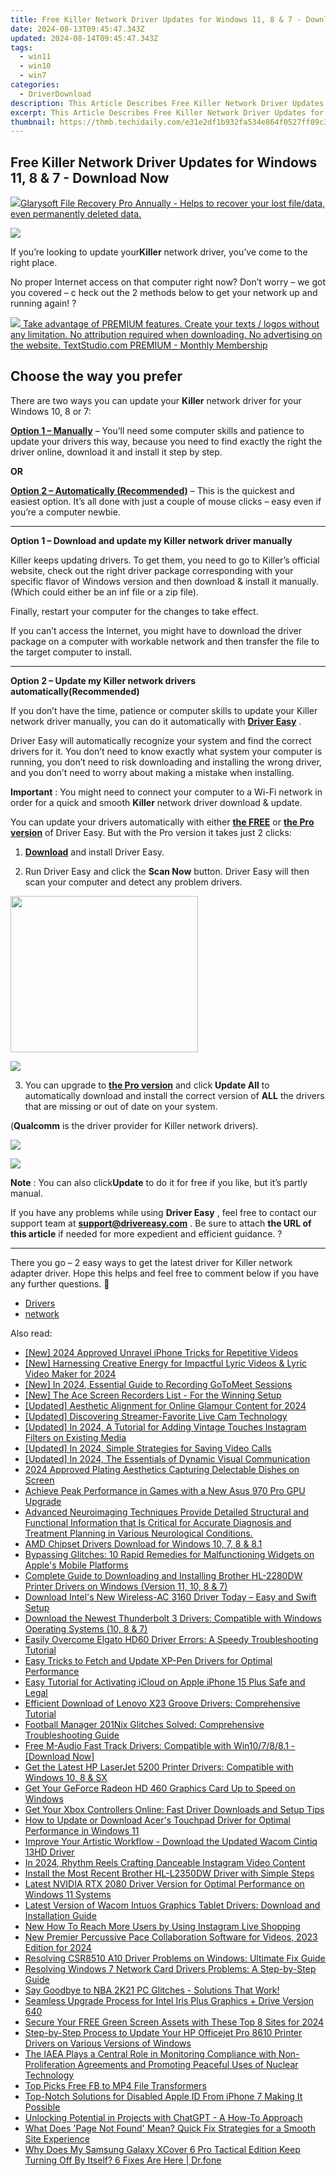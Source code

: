 ```yaml
---
title: Free Killer Network Driver Updates for Windows 11, 8 & 7 - Download Now
date: 2024-08-13T09:45:47.343Z
updated: 2024-08-14T09:45:47.343Z
tags:
  - win11
  - win10
  - win7
categories:
  - DriverDownload
description: This Article Describes Free Killer Network Driver Updates for Windows 11, 8 & 7 - Download Now
excerpt: This Article Describes Free Killer Network Driver Updates for Windows 11, 8 & 7 - Download Now
thumbnail: https://thmb.techidaily.com/e31e2df1b932fa534e864f0527ff09c3f70b9b1af5b4d099ffd7c19407e1d66e.png
---
```


## Free Killer Network Driver Updates for Windows 11, 8 & 7 - Download Now

<!-- affiliate ads begin -->
<a href="https://order.glarysoft.com/order/checkout.php?PRODS=35504869&QTY=1&AFFILIATE=108875&CART=1"><img src="https://secure.avangate.com/images/merchant/6734fa703f6633ab896eecbdfad8953a/products/1_FR-200-1.png" border="0">Glarysoft File Recovery Pro Annually -  Helps to recover your lost file/data, even permanently deleted data. 
</a>
<!-- affiliate ads end -->
![](https://images.drivereasy.com/wp-content/uploads/2018/10/img_5bb5e43b23e8b.jpg)

 If you’re looking to update your**Killer** network driver,  you’ve come to the right place.

 No proper Internet access on that computer right now? Don’t worry – we got you covered – c heck out the 2 methods below to get your network up and running again! ?

<!-- affiliate ads begin -->
<a href="https://secure.textstudio.com/order/checkout.php?PRODS=35633281&QTY=1&AFFILIATE=108875&CART=1"> <img src="https://secure.avangate.com/images/merchant/d6eb8222c9718486bdabce8b897380f7/products/2_premium-icon.png" border="0"> Take advantage of PREMIUM features. 
Create your texts / logos without any limitation. 
No attribution required when downloading. 
No advertising on the website. 
 TextStudio.com  PREMIUM - Monthly Membership</a>
<!-- affiliate ads end -->
## Choose the way you prefer

 There are two ways you can update your **Killer** network driver for your Windows 10, 8 or 7:

[**Option 1 – Manually**](https://tools.techidaily.com/drivereasy/download/) – You’ll need some computer skills and patience to update your drivers this way, because you need to find exactly the right the driver online, download it and install it step by step.

**OR**

[**Option 2 – Automatically (Recommended)**](https://www.drivereasy.com/knowledge/killer-network-driver-free-download-update-in-windows-10-8-7/#O2) – This is the quickest and easiest option. It’s all done with just a couple of mouse clicks – easy even if you’re a computer newbie.

---

 **Option 1 – Download and update my Killer network driver manually**

 Killer keeps updating drivers. To get them, you need to go to Killer’s official  website, check out the right driver package corresponding with your specific flavor of Windows version and then download & install it manually. (Which could either be an inf file or a zip file).

Finally, restart your computer for the changes to take effect.

 If you can’t access the Internet, you might have to download the driver package on a computer with workable network and then transfer the file to the target computer to install.

---

 **Option 2 – Update my Killer network drivers automatically(Recommended)**

 If you don’t have the time, patience or computer skills to update your Killer network  driver manually, you can do it automatically with **[Driver Easy](https://tools.techidaily.com/drivereasy/download/)**  .

 Driver Easy will automatically recognize your system and find the correct drivers for it. You don’t need to know exactly what system your computer is running, you don’t need to risk downloading and installing the wrong driver, and you don’t need to worry about making a mistake when installing.

**Important** : You might need to connect your computer to a Wi-Fi network in order for a quick and smooth **Killer** network driver download & update.

 You can update your drivers automatically with either **[the FREE](https://tools.techidaily.com/drivereasy/download/)**  or **[the Pro version](https://tools.techidaily.com/drivereasy/download/)**  of Driver Easy. But with the Pro version it takes just 2 clicks:

 1) **[Download](https://tools.techidaily.com/drivereasy/download/)**  and install Driver Easy.

 2) Run Driver Easy and click the **Scan Now**  button. Driver Easy will then scan your computer and detect any problem drivers.

<!-- affiliate ads begin -->
<a href="https://bluettius.sjv.io/c/5597632/2027209/17108" target="_top" id="2027209"><img src="//a.impactradius-go.com/display-ad/17108-2027209" border="0" alt="" width="300" height="250"/></a><img height="0" width="0" src="https://imp.pxf.io/i/5597632/2027209/17108" style="position:absolute;visibility:hidden;" border="0" />
<!-- affiliate ads end -->
![](https://images.drivereasy.com/wp-content/uploads/2018/07/img_5b5aefd675a7c.jpg)

 3) You can upgrade to **[the Pro version](https://tools.techidaily.com/drivereasy/download/)**  and click **Update All** to automatically download and install the correct version of **ALL**  the drivers that are missing or out of date on your system.

 (**Qualcomm** is the driver provider for Killer network drivers).

<!-- affiliate ads begin -->
<a href="https://secure.2checkout.com/order/checkout.php?PRODS=19080710&QTY=1&AFFILIATE=108875&CART=1"><img src="https://smart-seo-tool.com/images/SmartSEOAuditorBox.png" border="0"></a>
<!-- affiliate ads end -->
![](https://images.drivereasy.com/wp-content/uploads/2018/07/img_5b5af0deb80ba.jpg)

**Note** : You can also click**Update** to do it for free if you like, but it’s partly manual.

 If you have any problems while using **Driver Easy** , feel free to contact our support team at **<support@drivereasy.com>** . Be sure to attach **the URL of this article** if needed for more expedient and efficient guidance. ?

---

 There you go – 2 easy ways to get the latest driver for Killer network adapter driver. Hope this helps and feel free to comment below if you have any further questions. 🙂

* [Drivers](https://tools.techidaily.com/drivereasy/download/)
* [network](https://tools.techidaily.com/drivereasy/download/)

<ins class="adsbygoogle"
     style="display:block"
     data-ad-format="autorelaxed"
     data-ad-client="ca-pub-7571918770474297"
     data-ad-slot="1223367746"></ins>



<ins class="adsbygoogle"
     style="display:block"
     data-ad-client="ca-pub-7571918770474297"
     data-ad-slot="8358498916"
     data-ad-format="auto"
     data-full-width-responsive="true"></ins>

<span class="atpl-alsoreadstyle">Also read:</span>
<div><ul>
<li><a href="https://youtube-sure.techidaily.com/024-approved-unravel-iphone-tricks-for-repetitive-videos/"><u>[New] 2024 Approved  Unravel iPhone Tricks for Repetitive Videos</u></a></li>
<li><a href="https://eaxpv-info.techidaily.com/new-harnessing-creative-energy-for-impactful-lyric-videos-and-lyric-video-maker-for-2024/"><u>[New] Harnessing Creative Energy for Impactful Lyric Videos & Lyric Video Maker for 2024</u></a></li>
<li><a href="https://remote-screen-capture.techidaily.com/new-in-2024-essential-guide-to-recording-gotomeet-sessions/"><u>[New] In 2024, Essential Guide to Recording GoToMeet Sessions</u></a></li>
<li><a href="https://screen-sharing-recording.techidaily.com/new-the-ace-screen-recorders-list-for-the-winning-setup/"><u>[New] The Ace Screen Recorders List - For the Winning Setup</u></a></li>
<li><a href="https://facebook-record-videos.techidaily.com/updated-aesthetic-alignment-for-online-glamour-content-for-2024/"><u>[Updated] Aesthetic Alignment for Online Glamour Content for 2024</u></a></li>
<li><a href="https://screen-activity-recording.techidaily.com/updated-discovering-streamer-favorite-live-cam-technology/"><u>[Updated] Discovering Streamer-Favorite Live Cam Technology</u></a></li>
<li><a href="https://instagram-clips.techidaily.com/updated-in-2024-a-tutorial-for-adding-vintage-touches-instagram-filters-on-existing-media/"><u>[Updated] In 2024, A Tutorial for Adding Vintage Touches  Instagram Filters on Existing Media</u></a></li>
<li><a href="https://screen-video-capture.techidaily.com/updated-in-2024-simple-strategies-for-saving-video-calls/"><u>[Updated] In 2024, Simple Strategies for Saving Video Calls</u></a></li>
<li><a href="https://fox-cloud.techidaily.com/updated-in-2024-the-essentials-of-dynamic-visual-communication/"><u>[Updated] In 2024, The Essentials of Dynamic Visual Communication</u></a></li>
<li><a href="https://extra-approaches.techidaily.com/2024-approved-plating-aesthetics-capturing-delectable-dishes-on-screen/"><u>2024 Approved  Plating Aesthetics  Capturing Delectable Dishes on Screen</u></a></li>
<li><a href="https://win-amazing.techidaily.com/achieve-peak-performance-in-games-with-a-new-asus-970-pro-gpu-upgrade/"><u>Achieve Peak Performance in Games with a New Asus 970 Pro GPU Upgrade</u></a></li>
<li><a href="https://win-amazing.techidaily.com/advanced-neuroimaging-techniques-provide-detailed-structural-and-functional-information-that-is-critical-for-accurate-diagnosis-and-treatment-planning-in-va95/"><u>Advanced Neuroimaging Techniques Provide Detailed Structural and Functional Information that Is Critical for Accurate Diagnosis and Treatment Planning in Various Neurological Conditions.</u></a></li>
<li><a href="https://win-amazing.techidaily.com/amd-chipset-drivers-download-for-windows-10-7-8-and-81/"><u>AMD Chipset Drivers Download for Windows 10, 7, 8 & 8.1</u></a></li>
<li><a href="https://fox-that.techidaily.com/bypassing-glitches-10-rapid-remedies-for-malfunctioning-widgets-on-apples-mobile-platforms/"><u>Bypassing Glitches: 10 Rapid Remedies for Malfunctioning Widgets on Apple's Mobile Platforms</u></a></li>
<li><a href="https://win-amazing.techidaily.com/complete-guide-to-downloading-and-installing-brother-hl-2280dw-printer-drivers-on-windows-version-11-10-8-and-7/"><u>Complete Guide to Downloading and Installing Brother HL-2280DW Printer Drivers on Windows (Version 11, 10, 8 & 7)</u></a></li>
<li><a href="https://win-amazing.techidaily.com/download-intels-new-wireless-ac-3160-driver-today-easy-and-swift-setup/"><u>Download Intel's New Wireless-AC 3160 Driver Today – Easy and Swift Setup</u></a></li>
<li><a href="https://win-amazing.techidaily.com/download-the-newest-thunderbolt-3-drivers-compatible-with-windows-operating-systems-10-8-and-7/"><u>Download the Newest Thunderbolt 3 Drivers: Compatible with Windows Operating Systems (10, 8 & 7)</u></a></li>
<li><a href="https://win-amazing.techidaily.com/easily-overcome-elgato-hd60-driver-errors-a-speedy-troubleshooting-tutorial/"><u>Easily Overcome Elgato HD60 Driver Errors: A Speedy Troubleshooting Tutorial</u></a></li>
<li><a href="https://win-amazing.techidaily.com/easy-tricks-to-fetch-and-update-xp-pen-drivers-for-optimal-performance/"><u>Easy Tricks to Fetch and Update XP-Pen Drivers for Optimal Performance</u></a></li>
<li><a href="https://activate-lock.techidaily.com/easy-tutorial-for-activating-icloud-on-apple-iphone-15-plus-safe-and-legal-by-drfone-ios/"><u>Easy Tutorial for Activating iCloud on Apple iPhone 15 Plus Safe and Legal</u></a></li>
<li><a href="https://win-amazing.techidaily.com/efficient-download-of-lenovo-x23-groove-drivers-comprehensive-tutorial/"><u>Efficient Download of Lenovo X23 Groove Drivers: Comprehensive Tutorial</u></a></li>
<li><a href="https://program-issues.techidaily.com/football-manager-201nix-glitches-solved-comprehensive-troubleshooting-guide/"><u>Football Manager 201Nix Glitches Solved: Comprehensive Troubleshooting Guide</u></a></li>
<li><a href="https://win-amazing.techidaily.com/free-m-audio-fast-track-drivers-compatible-with-win107881-download-now/"><u>Free M-Audio Fast Track Drivers: Compatible with Win10/7/8/8.1 - [Download Now]</u></a></li>
<li><a href="https://win-amazing.techidaily.com/get-the-latest-hp-laserjet-5200-printer-drivers-compatible-with-windows-10-8-and-sx/"><u>Get the Latest HP LaserJet 5200 Printer Drivers: Compatible with Windows 10, 8 & SX</u></a></li>
<li><a href="https://win-amazing.techidaily.com/get-your-geforce-radeon-hd-460-graphics-card-up-to-speed-on-windows/"><u>Get Your GeForce Radeon HD 460 Graphics Card Up to Speed on Windows</u></a></li>
<li><a href="https://win-amazing.techidaily.com/get-your-xbox-controllers-online-fast-driver-downloads-and-setup-tips/"><u>Get Your Xbox Controllers Online: Fast Driver Downloads and Setup Tips</u></a></li>
<li><a href="https://win-amazing.techidaily.com/how-to-update-or-download-acers-touchpad-driver-for-optimal-performance-in-windows-11/"><u>How to Update or Download Acer's Touchpad Driver for Optimal Performance in Windows 11</u></a></li>
<li><a href="https://win-amazing.techidaily.com/improve-your-artistic-workflow-download-the-updated-wacom-cintiq-13hd-driver/"><u>Improve Your Artistic Workflow - Download the Updated Wacom Cintiq 13HD Driver</u></a></li>
<li><a href="https://extra-skills.techidaily.com/in-2024-rhythm-reels-crafting-danceable-instagram-video-content/"><u>In 2024, Rhythm Reels  Crafting Danceable Instagram Video Content</u></a></li>
<li><a href="https://win-amazing.techidaily.com/install-the-most-recent-brother-hl-l2350dw-driver-with-simple-steps/"><u>Install the Most Recent Brother HL-L2350DW Driver with Simple Steps</u></a></li>
<li><a href="https://win-amazing.techidaily.com/latest-nvidia-rtx-2080-driver-version-for-optimal-performance-on-windows-11-systems/"><u>Latest NVIDIA RTX 2080 Driver Version for Optimal Performance on Windows 11 Systems</u></a></li>
<li><a href="https://win-amazing.techidaily.com/latest-version-of-wacom-intuos-graphics-tablet-drivers-download-and-installation-guide/"><u>Latest Version of Wacom Intuos Graphics Tablet Drivers: Download and Installation Guide</u></a></li>
<li><a href="https://ai-live-streaming.techidaily.com/new-how-to-reach-more-users-by-using-instagram-live-shopping/"><u>New How To Reach More Users by Using Instagram Live Shopping</u></a></li>
<li><a href="https://sound-tweaking.techidaily.com/new-premier-percussive-pace-collaboration-software-for-videos-2023-edition-for-2024/"><u>New Premier Percussive Pace Collaboration Software for Videos, 2023 Edition for 2024</u></a></li>
<li><a href="https://win-amazing.techidaily.com/resolving-csr8510-a10-driver-problems-on-windows-ultimate-fix-guide/"><u>Resolving CSR8510 A10 Driver Problems on Windows: Ultimate Fix Guide</u></a></li>
<li><a href="https://win-amazing.techidaily.com/resolving-windows-7-network-card-drivers-problems-a-step-by-step-guide/"><u>Resolving Windows 7 Network Card Drivers Problems: A Step-by-Step Guide</u></a></li>
<li><a href="https://program-issues.techidaily.com/1723000965874-say-goodbye-to-nba-2k21-pc-glitches-solutions-that-work/"><u>Say Goodbye to NBA 2K21 PC Glitches - Solutions That Work!</u></a></li>
<li><a href="https://win-amazing.techidaily.com/seamless-upgrade-process-for-intel-iris-plus-graphics-plus-drive-version-640/"><u>Seamless Upgrade Process for Intel Iris Plus Graphics + Drive Version 640</u></a></li>
<li><a href="https://facebook-video-footage.techidaily.com/secure-your-free-green-screen-assets-with-these-top-8-sites-for-2024/"><u>Secure Your FREE Green Screen Assets with These Top 8 Sites for 2024</u></a></li>
<li><a href="https://win-amazing.techidaily.com/step-by-step-process-to-update-your-hp-officejet-pro-8610-printer-drivers-on-various-versions-of-windows/"><u>Step-by-Step Process to Update Your HP Officejet Pro 8610 Printer Drivers on Various Versions of Windows</u></a></li>
<li><a href="https://win-amazing.techidaily.com/the-iaea-plays-a-central-role-in-monitoring-compliance-with-non-proliferation-agreements-and-promoting-peaceful-uses-of-nuclear-technology/"><u>The IAEA Plays a Central Role in Monitoring Compliance with Non-Proliferation Agreements and Promoting Peaceful Uses of Nuclear Technology</u></a></li>
<li><a href="https://facebook-video-recording.techidaily.com/top-picks-free-fb-to-mp4-file-transformers/"><u>Top Picks  Free FB to MP4 File Transformers</u></a></li>
<li><a href="https://apple-account.techidaily.com/top-notch-solutions-for-disabled-apple-id-from-iphone-7-making-it-possible-by-drfone-ios/"><u>Top-Notch Solutions for Disabled Apple ID From iPhone 7 Making It Possible</u></a></li>
<li><a href="https://tiktok-clips.techidaily.com/unlocking-potential-in-projects-with-chatgpt-a-how-to-approach/"><u>Unlocking Potential in Projects with ChatGPT - A How-To Approach</u></a></li>
<li><a href="https://tech-recovery.techidaily.com/what-does-page-not-found-mean-quick-fix-strategies-for-a-smooth-site-experience/"><u>What Does 'Page Not Found' Mean? Quick Fix Strategies for a Smooth Site Experience</u></a></li>
<li><a href="https://howto.techidaily.com/why-does-my-samsung-galaxy-xcover-6-pro-tactical-edition-keep-turning-off-by-itself-6-fixes-are-here-drfone-by-drfone-fix-android-problems-fix-android-problems/"><u>Why Does My Samsung Galaxy XCover 6 Pro Tactical Edition Keep Turning Off By Itself? 6 Fixes Are Here | Dr.fone</u></a></li>
</ul></div>
